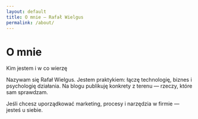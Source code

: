```yaml
---
layout: default
title: O mnie — Rafał Wielgus
permalink: /about/
---
```

<div class="container article">
  <h1>O mnie</h1>
  <div class="meta">Kim jestem i w co wierzę</div>
  <p>Nazywam się Rafał Wielgus. Jestem praktykiem: łączę technologię, biznes i psychologię działania. Na blogu publikuję konkrety z terenu — rzeczy, które sam sprawdzam.</p>
  <p>Jeśli chcesz uporządkować marketing, procesy i narzędzia w firmie — jesteś u siebie.</p>
</div>